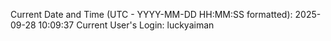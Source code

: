 Current Date and Time (UTC - YYYY-MM-DD HH:MM:SS formatted): 2025-09-28 10:09:37
Current User's Login: luckyaiman
